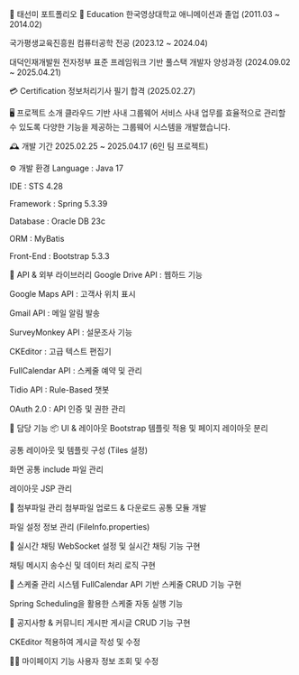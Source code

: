 📑 태선미 포트폴리오
📙 Education
한국영상대학교 애니메이션과 졸업 (2011.03 ~ 2014.02)

국가평생교육진흥원 컴퓨터공학 전공 (2023.12 ~ 2024.04)

대덕인재개발원 전자정부 표준 프레임워크 기반 풀스택 개발자 양성과정 (2024.09.02 ~ 2025.04.21)

💳 Certification
정보처리기사 필기 합격 (2025.02.27)

🖥️ 프로젝트 소개
클라우드 기반 사내 그룹웨어 서비스
사내 업무를 효율적으로 관리할 수 있도록 다양한 기능을 제공하는 그룹웨어 시스템을 개발했습니다.

🕰️ 개발 기간
2025.02.25 ~ 2025.04.17 (6인 팀 프로젝트)

⚙️ 개발 환경
Language : Java 17

IDE : STS 4.28

Framework : Spring 5.3.39

Database : Oracle DB 23c

ORM : MyBatis

Front-End : Bootstrap 5.3.3

📡 API & 외부 라이브러리
Google Drive API : 웹하드 기능

Google Maps API : 고객사 위치 표시

Gmail API : 메일 알림 발송

SurveyMonkey API : 설문조사 기능

CKEditor : 고급 텍스트 편집기

FullCalendar API : 스케줄 예약 및 관리

Tidio API : Rule-Based 챗봇

OAuth 2.0 : API 인증 및 권한 관리

📌 담당 기능
📦 UI & 레이아웃
Bootstrap 템플릿 적용 및 페이지 레이아웃 분리

공통 레이아웃 및 템플릿 구성 (Tiles 설정)

화면 공통 include 파일 관리

레이아웃 JSP 관리

📂 첨부파일 관리
첨부파일 업로드 & 다운로드 공통 모듈 개발

파일 설정 정보 관리 (FileInfo.properties)

💬 실시간 채팅
WebSocket 설정 및 실시간 채팅 기능 구현

채팅 메시지 송수신 및 데이터 처리 로직 구현

📅 스케줄 관리 시스템
FullCalendar API 기반 스케줄 CRUD 기능 구현

Spring Scheduling을 활용한 스케줄 자동 실행 기능

📢 공지사항 & 커뮤니티 게시판
게시글 CRUD 기능 구현

CKEditor 적용하여 게시글 작성 및 수정

🙍‍♀️ 마이페이지 기능
사용자 정보 조회 및 수정
